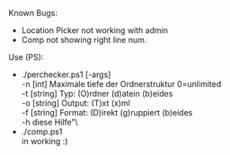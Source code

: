Known Bugs:
- Location Picker not working with admin
- Comp not showing right line num.

Use (PS):
- ./perchecker.ps1 [-args]\
    -n [int] Maximale tiefe der Ordnerstruktur 0=unlimited\
    -t [string] Typ: (O)rdner (d)atein (b)eides\
    -o [string] Output: (T)xt (x)ml\
    -f [string] Format: (D)irekt (g)ruppiert (b)eides\
    -h diese Hilfe"\
- ./comp.ps1\
  in working :)